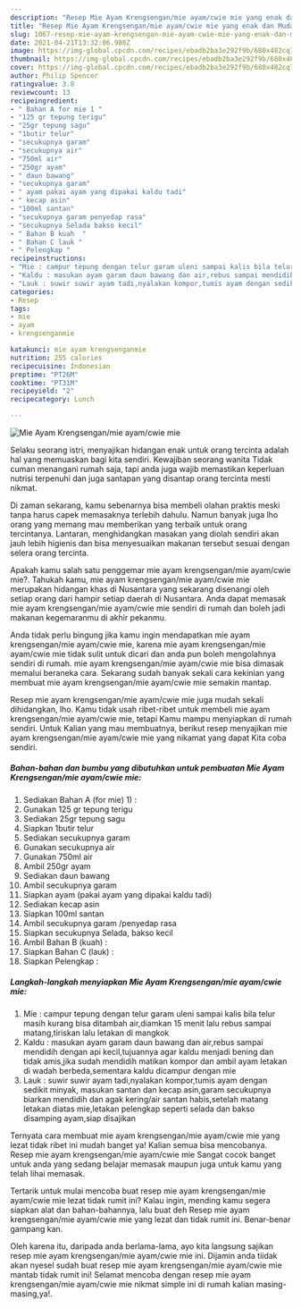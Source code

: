 ```yaml
---
description: "Resep Mie Ayam Krengsengan/mie ayam/cwie mie yang enak dan Mudah Dibuat"
title: "Resep Mie Ayam Krengsengan/mie ayam/cwie mie yang enak dan Mudah Dibuat"
slug: 1067-resep-mie-ayam-krengsengan-mie-ayam-cwie-mie-yang-enak-dan-mudah-dibuat
date: 2021-04-21T13:32:06.980Z
image: https://img-global.cpcdn.com/recipes/ebadb2ba3e292f9b/680x482cq70/mie-ayam-krengsenganmie-ayamcwie-mie-foto-resep-utama.jpg
thumbnail: https://img-global.cpcdn.com/recipes/ebadb2ba3e292f9b/680x482cq70/mie-ayam-krengsenganmie-ayamcwie-mie-foto-resep-utama.jpg
cover: https://img-global.cpcdn.com/recipes/ebadb2ba3e292f9b/680x482cq70/mie-ayam-krengsenganmie-ayamcwie-mie-foto-resep-utama.jpg
author: Philip Spencer
ratingvalue: 3.8
reviewcount: 13
recipeingredient:
- " Bahan A for mie 1 "
- "125 gr tepung terigu"
- "25gr tepung sagu"
- "1butir telur"
- "secukupnya garam"
- "secukupnya air"
- "750ml air"
- "250gr ayam"
- " daun bawang"
- "secukupnya garam"
- " ayam pakai ayam yang dipakai kaldu tadi"
- " kecap asin"
- "100ml santan"
- "secukupnya garam penyedap rasa"
- "secukupnya Selada bakso kecil"
- " Bahan B kuah  "
- " Bahan C lauk "
- " Pelengkap "
recipeinstructions:
- "Mie : campur tepung dengan telur garam uleni sampai kalis bila telur masih kurang bisa ditambah air,diamkan 15 menit lalu rebus sampai matang,tiriskan lalu letakan di mangkok"
- "Kaldu : masukan ayam garam daun bawang dan air,rebus sampai mendidih dengan api kecil,tujuannya agar kaldu menjadi bening dan tidak amis,jika sudah mendidih matikan kompor dan ambil ayam letakan di wadah berbeda,sementara kaldu dicampur dengan mie"
- "Lauk : suwir suwir ayam tadi,nyalakan kompor,tumis ayam dengan sedikit minyak, masukan santan dan kecap asin,garam secukupnya biarkan mendidih dan agak kering/air santan habis,setelah matang letakan diatas mie,letakan pelengkap seperti selada dan bakso disamping ayam,siap disajikan"
categories:
- Resep
tags:
- mie
- ayam
- krengsenganmie

katakunci: mie ayam krengsenganmie 
nutrition: 255 calories
recipecuisine: Indonesian
preptime: "PT26M"
cooktime: "PT31M"
recipeyield: "2"
recipecategory: Lunch

---
```



![Mie Ayam Krengsengan/mie ayam/cwie mie](https://img-global.cpcdn.com/recipes/ebadb2ba3e292f9b/680x482cq70/mie-ayam-krengsenganmie-ayamcwie-mie-foto-resep-utama.jpg)

Selaku seorang istri, menyajikan hidangan enak untuk orang tercinta adalah hal yang memuaskan bagi kita sendiri. Kewajiban seorang  wanita Tidak cuman menangani rumah saja, tapi anda juga wajib memastikan keperluan nutrisi terpenuhi dan juga santapan yang disantap orang tercinta mesti nikmat.

Di zaman  sekarang, kamu sebenarnya bisa membeli olahan praktis meski tanpa harus capek memasaknya terlebih dahulu. Namun banyak juga lho orang yang memang mau memberikan yang terbaik untuk orang tercintanya. Lantaran, menghidangkan masakan yang diolah sendiri akan jauh lebih higienis dan bisa menyesuaikan makanan tersebut sesuai dengan selera orang tercinta. 



Apakah kamu salah satu penggemar mie ayam krengsengan/mie ayam/cwie mie?. Tahukah kamu, mie ayam krengsengan/mie ayam/cwie mie merupakan hidangan khas di Nusantara yang sekarang disenangi oleh setiap orang dari hampir setiap daerah di Nusantara. Anda dapat memasak mie ayam krengsengan/mie ayam/cwie mie sendiri di rumah dan boleh jadi makanan kegemaranmu di akhir pekanmu.

Anda tidak perlu bingung jika kamu ingin mendapatkan mie ayam krengsengan/mie ayam/cwie mie, karena mie ayam krengsengan/mie ayam/cwie mie tidak sulit untuk dicari dan anda pun boleh mengolahnya sendiri di rumah. mie ayam krengsengan/mie ayam/cwie mie bisa dimasak memalui beraneka cara. Sekarang sudah banyak sekali cara kekinian yang membuat mie ayam krengsengan/mie ayam/cwie mie semakin mantap.

Resep mie ayam krengsengan/mie ayam/cwie mie juga mudah sekali dihidangkan, lho. Kamu tidak usah ribet-ribet untuk membeli mie ayam krengsengan/mie ayam/cwie mie, tetapi Kamu mampu menyiapkan di rumah sendiri. Untuk Kalian yang mau membuatnya, berikut resep menyajikan mie ayam krengsengan/mie ayam/cwie mie yang nikamat yang dapat Kita coba sendiri.

<!--inarticleads1-->

##### Bahan-bahan dan bumbu yang dibutuhkan untuk pembuatan Mie Ayam Krengsengan/mie ayam/cwie mie:

1. Sediakan  Bahan A (for mie) 1) :
1. Gunakan 125 gr tepung terigu
1. Sediakan 25gr tepung sagu
1. Siapkan 1butir telur
1. Sediakan secukupnya garam
1. Gunakan secukupnya air
1. Gunakan 750ml air
1. Ambil 250gr ayam
1. Sediakan  daun bawang
1. Ambil secukupnya garam
1. Siapkan  ayam (pakai ayam yang dipakai kaldu tadi)
1. Sediakan  kecap asin
1. Siapkan 100ml santan
1. Ambil secukupnya garam /penyedap rasa
1. Siapkan secukupnya Selada, bakso kecil
1. Ambil  Bahan B (kuah)  :
1. Siapkan  Bahan C (lauk) :
1. Siapkan  Pelengkap :




<!--inarticleads2-->

##### Langkah-langkah menyiapkan Mie Ayam Krengsengan/mie ayam/cwie mie:

1. Mie : campur tepung dengan telur garam uleni sampai kalis bila telur masih kurang bisa ditambah air,diamkan 15 menit lalu rebus sampai matang,tiriskan lalu letakan di mangkok
1. Kaldu : masukan ayam garam daun bawang dan air,rebus sampai mendidih dengan api kecil,tujuannya agar kaldu menjadi bening dan tidak amis,jika sudah mendidih matikan kompor dan ambil ayam letakan di wadah berbeda,sementara kaldu dicampur dengan mie
1. Lauk : suwir suwir ayam tadi,nyalakan kompor,tumis ayam dengan sedikit minyak, masukan santan dan kecap asin,garam secukupnya biarkan mendidih dan agak kering/air santan habis,setelah matang letakan diatas mie,letakan pelengkap seperti selada dan bakso disamping ayam,siap disajikan




Ternyata cara membuat mie ayam krengsengan/mie ayam/cwie mie yang lezat tidak ribet ini mudah banget ya! Kalian semua bisa mencobanya. Resep mie ayam krengsengan/mie ayam/cwie mie Sangat cocok banget untuk anda yang sedang belajar memasak maupun juga untuk kamu yang telah lihai memasak.

Tertarik untuk mulai mencoba buat resep mie ayam krengsengan/mie ayam/cwie mie lezat tidak rumit ini? Kalau ingin, mending kamu segera siapkan alat dan bahan-bahannya, lalu buat deh Resep mie ayam krengsengan/mie ayam/cwie mie yang lezat dan tidak rumit ini. Benar-benar gampang kan. 

Oleh karena itu, daripada anda berlama-lama, ayo kita langsung sajikan resep mie ayam krengsengan/mie ayam/cwie mie ini. Dijamin anda tiidak akan nyesel sudah buat resep mie ayam krengsengan/mie ayam/cwie mie mantab tidak rumit ini! Selamat mencoba dengan resep mie ayam krengsengan/mie ayam/cwie mie nikmat simple ini di rumah kalian masing-masing,ya!.

